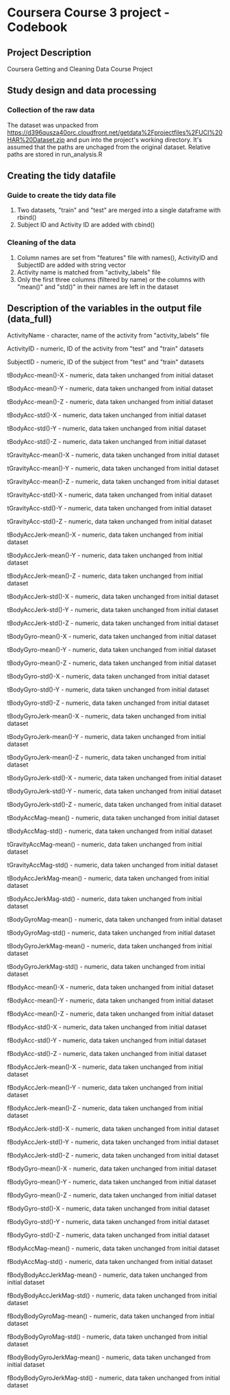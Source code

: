 # Coursera Course 3 project - Codebook
## Project Description
Coursera Getting and Cleaning Data Course Project

## Study design and data processing

### Collection of the raw data
The dataset was unpacked from https://d396qusza40orc.cloudfront.net/getdata%2Fprojectfiles%2FUCI%20HAR%20Dataset.zip
and pun into the project's working directory. It's assumed that the paths are unchaged from the original dataset. Relative paths are stored in run_analysis.R

## Creating the tidy datafile

### Guide to create the tidy data file
1. Two datasets, "train" and "test" are merged into a single dataframe with rbind()
2. Subject ID and Activity ID are added with cbind()

### Cleaning of the data
1. Column names are set from "features" file with names(), ActivityID and SubjectID are added with string vector
2. Activity name is matched from "activity_labels" file
3. Only the first three columns (filtered by name) or the columns with "mean()" and "std()" in their names are left in the dataset

## Description of the variables in the output file (data_full)
ActivityName - character, name of the activity from "activity_labels" file

ActivityID - numeric, ID of the activity from "test" and "train" datasets

SubjectID - numeric, ID of the subject from "test" and "train" datasets

tBodyAcc-mean()-X - numeric, data taken unchanged from initial dataset

tBodyAcc-mean()-Y - numeric, data taken unchanged from initial dataset

tBodyAcc-mean()-Z - numeric, data taken unchanged from initial dataset

tBodyAcc-std()-X - numeric, data taken unchanged from initial dataset

tBodyAcc-std()-Y - numeric, data taken unchanged from initial dataset

tBodyAcc-std()-Z - numeric, data taken unchanged from initial dataset

tGravityAcc-mean()-X - numeric, data taken unchanged from initial dataset

tGravityAcc-mean()-Y - numeric, data taken unchanged from initial dataset

tGravityAcc-mean()-Z - numeric, data taken unchanged from initial dataset

tGravityAcc-std()-X - numeric, data taken unchanged from initial dataset

tGravityAcc-std()-Y - numeric, data taken unchanged from initial dataset

tGravityAcc-std()-Z - numeric, data taken unchanged from initial dataset

tBodyAccJerk-mean()-X - numeric, data taken unchanged from initial dataset

tBodyAccJerk-mean()-Y - numeric, data taken unchanged from initial dataset

tBodyAccJerk-mean()-Z - numeric, data taken unchanged from initial dataset

tBodyAccJerk-std()-X - numeric, data taken unchanged from initial dataset

tBodyAccJerk-std()-Y - numeric, data taken unchanged from initial dataset

tBodyAccJerk-std()-Z - numeric, data taken unchanged from initial dataset

tBodyGyro-mean()-X - numeric, data taken unchanged from initial dataset

tBodyGyro-mean()-Y - numeric, data taken unchanged from initial dataset

tBodyGyro-mean()-Z - numeric, data taken unchanged from initial dataset

tBodyGyro-std()-X - numeric, data taken unchanged from initial dataset

tBodyGyro-std()-Y - numeric, data taken unchanged from initial dataset

tBodyGyro-std()-Z - numeric, data taken unchanged from initial dataset

tBodyGyroJerk-mean()-X - numeric, data taken unchanged from initial dataset

tBodyGyroJerk-mean()-Y - numeric, data taken unchanged from initial dataset

tBodyGyroJerk-mean()-Z - numeric, data taken unchanged from initial dataset

tBodyGyroJerk-std()-X - numeric, data taken unchanged from initial dataset

tBodyGyroJerk-std()-Y - numeric, data taken unchanged from initial dataset

tBodyGyroJerk-std()-Z - numeric, data taken unchanged from initial dataset

tBodyAccMag-mean() - numeric, data taken unchanged from initial dataset

tBodyAccMag-std() - numeric, data taken unchanged from initial dataset

tGravityAccMag-mean() - numeric, data taken unchanged from initial dataset

tGravityAccMag-std() - numeric, data taken unchanged from initial dataset

tBodyAccJerkMag-mean() - numeric, data taken unchanged from initial dataset

tBodyAccJerkMag-std() - numeric, data taken unchanged from initial dataset

tBodyGyroMag-mean() - numeric, data taken unchanged from initial dataset

tBodyGyroMag-std() - numeric, data taken unchanged from initial dataset

tBodyGyroJerkMag-mean() - numeric, data taken unchanged from initial dataset

tBodyGyroJerkMag-std() - numeric, data taken unchanged from initial dataset

fBodyAcc-mean()-X - numeric, data taken unchanged from initial dataset

fBodyAcc-mean()-Y - numeric, data taken unchanged from initial dataset

fBodyAcc-mean()-Z - numeric, data taken unchanged from initial dataset

fBodyAcc-std()-X - numeric, data taken unchanged from initial dataset

fBodyAcc-std()-Y - numeric, data taken unchanged from initial dataset

fBodyAcc-std()-Z - numeric, data taken unchanged from initial dataset

fBodyAccJerk-mean()-X - numeric, data taken unchanged from initial dataset

fBodyAccJerk-mean()-Y - numeric, data taken unchanged from initial dataset

fBodyAccJerk-mean()-Z - numeric, data taken unchanged from initial dataset

fBodyAccJerk-std()-X - numeric, data taken unchanged from initial dataset

fBodyAccJerk-std()-Y - numeric, data taken unchanged from initial dataset

fBodyAccJerk-std()-Z - numeric, data taken unchanged from initial dataset

fBodyGyro-mean()-X - numeric, data taken unchanged from initial dataset

fBodyGyro-mean()-Y - numeric, data taken unchanged from initial dataset

fBodyGyro-mean()-Z - numeric, data taken unchanged from initial dataset

fBodyGyro-std()-X - numeric, data taken unchanged from initial dataset

fBodyGyro-std()-Y - numeric, data taken unchanged from initial dataset

fBodyGyro-std()-Z - numeric, data taken unchanged from initial dataset

fBodyAccMag-mean() - numeric, data taken unchanged from initial dataset

fBodyAccMag-std() - numeric, data taken unchanged from initial dataset

fBodyBodyAccJerkMag-mean() - numeric, data taken unchanged from initial dataset

fBodyBodyAccJerkMag-std() - numeric, data taken unchanged from initial dataset

fBodyBodyGyroMag-mean() - numeric, data taken unchanged from initial dataset

fBodyBodyGyroMag-std() - numeric, data taken unchanged from initial dataset

fBodyBodyGyroJerkMag-mean() - numeric, data taken unchanged from initial dataset

fBodyBodyGyroJerkMag-std() - numeric, data taken unchanged from initial dataset
